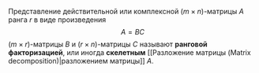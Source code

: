 Представление действительной или комплексной ($m\times n$)-матрицы $A$ ранга $r$ в виде произведения$$A=BC$$($m\times r$)-матрицы $B$ и ($r\times n$)-матрицы $C$ называют **ранговой факторизацией**, или иногда **скелетным** [[Разложение матрицы (Matrix decomposition)|разложением матрицы]] $A$.